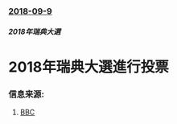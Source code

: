 ### [2018-09-9](/zh/news/2018/09/9/index.md)

##### 2018年瑞典大選
# 2018年瑞典大選進行投票 




### 信息来源:

1. [BBC](https://www.bbc.co.uk/news/world-europe-45461686)
